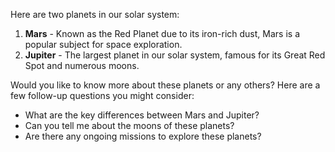 Here are two planets in our solar system:

1. **Mars** - Known as the Red Planet due to its iron-rich dust, Mars is a popular subject for space exploration.
2. **Jupiter** - The largest planet in our solar system, famous for its Great Red Spot and numerous moons.

Would you like to know more about these planets or any others? Here are a few follow-up questions you might consider:

- What are the key differences between Mars and Jupiter?
- Can you tell me about the moons of these planets?
- Are there any ongoing missions to explore these planets?

